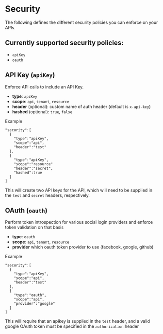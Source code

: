 Security
==============
The following defines the different security policies you can enforce on your APIs.

## Currently supported security policies:
- `apiKey`
- `oauth`

## API Key (`apiKey`)

Enforce API calls to include an API Key.

- **type**: `apiKey`
- **scope**: `api`, `tenant`, `resource`
- **header** (optional): custom name of auth header (default is `x-api-key`)
- **hashed** (optional): `true`, `false`

Example
```
"security":[
  {
    "type":"apiKey",
    "scope":"api",
    "header":"test"
  },
  {
    "type":"apiKey", 
    "scope":"resource"
    "header":"secret",
    "hashed":true
  }  
]
```

This will create two API keys for the API, which will need to be supplied in the `test` and `secret` headers, respectively.

## OAuth (`oauth`)

Perform token introspection for various social login providers and enforce token validation on that basis

- **type**: `oauth`
- **scope**: `api`, `tenant`, `resource`
- **provider** which oauth token provider to use (facebook, google, github) 

Example
``` 
"security":[
  {
    "type":"apiKey",
    "scope":"api",
    "header":"test"
  },
  {
    "type":"oauth", 
    "scope":"api",
    "provider":"google"
  }
]
```

This will require that an apikey is supplied in the `test` header, and a valid google OAuth token must be specified in the `authorization` header
